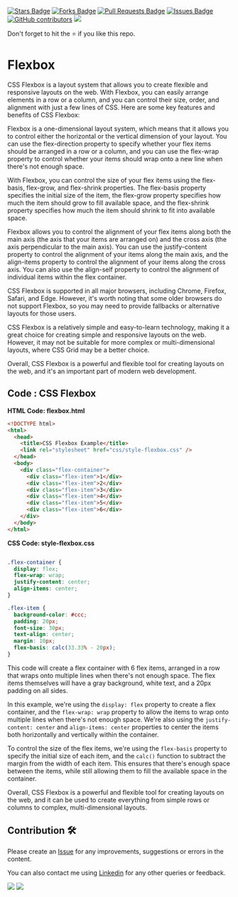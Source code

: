 <a href="https://github.com/drshahizan/learn-php/stargazers"><img src="https://img.shields.io/github/stars/drshahizan/learn-php" alt="Stars Badge"/></a>
<a href="https://github.com/drshahizan/learn-php/network/members"><img src="https://img.shields.io/github/forks/drshahizan/learn-php" alt="Forks Badge"/></a>
<a href="https://github.com/drshahizan/learn-php/pulls"><img src="https://img.shields.io/github/issues-pr/drshahizan/learn-php" alt="Pull Requests Badge"/></a>
<a href="https://github.com/drshahizan/learn-php/issues"><img src="https://img.shields.io/github/issues/drshahizan/learn-php" alt="Issues Badge"/></a>
<a href="https://github.com/drshahizan/learn-php/graphs/contributors"><img alt="GitHub contributors" src="https://img.shields.io/github/contributors/drshahizan/learn-php?color=2b9348"></a>
![](https://visitor-badge.glitch.me/badge?page_id=drshahizan/learn-php)

Don't forget to hit the :star: if you like this repo.

# Flexbox
CSS Flexbox is a layout system that allows you to create flexible and responsive layouts on the web. With Flexbox, you can easily arrange elements in a row or a column, and you can control their size, order, and alignment with just a few lines of CSS. Here are some key features and benefits of CSS Flexbox:

Flexbox is a one-dimensional layout system, which means that it allows you to control either the horizontal or the vertical dimension of your layout. You can use the flex-direction property to specify whether your flex items should be arranged in a row or a column, and you can use the flex-wrap property to control whether your items should wrap onto a new line when there's not enough space.

With Flexbox, you can control the size of your flex items using the flex-basis, flex-grow, and flex-shrink properties. The flex-basis property specifies the initial size of the item, the flex-grow property specifies how much the item should grow to fill available space, and the flex-shrink property specifies how much the item should shrink to fit into available space.

Flexbox allows you to control the alignment of your flex items along both the main axis (the axis that your items are arranged on) and the cross axis (the axis perpendicular to the main axis). You can use the justify-content property to control the alignment of your items along the main axis, and the align-items property to control the alignment of your items along the cross axis. You can also use the align-self property to control the alignment of individual items within the flex container.

CSS Flexbox is supported in all major browsers, including Chrome, Firefox, Safari, and Edge. However, it's worth noting that some older browsers do not support Flexbox, so you may need to provide fallbacks or alternative layouts for those users.

CSS Flexbox is a relatively simple and easy-to-learn technology, making it a great choice for creating simple and responsive layouts on the web. However, it may not be suitable for more complex or multi-dimensional layouts, where CSS Grid may be a better choice.

Overall, CSS Flexbox is a powerful and flexible tool for creating layouts on the web, and it's an important part of modern web development.

## Code : CSS Flexbox

**HTML Code: flexbox.html**

```html
<!DOCTYPE html>
<html>
  <head>
    <title>CSS Flexbox Example</title>
    <link rel="stylesheet" href="css/style-flexbox.css" />
  </head>
  <body>
    <div class="flex-container">
      <div class="flex-item">1</div>
      <div class="flex-item">2</div>
      <div class="flex-item">3</div>
      <div class="flex-item">4</div>
      <div class="flex-item">5</div>
      <div class="flex-item">6</div>
    </div>
  </body>
</html>

```

**CSS Code: style-flexbox.css**

```css

.flex-container {
  display: flex;
  flex-wrap: wrap;
  justify-content: center;
  align-items: center;
}

.flex-item {
  background-color: #ccc;
  padding: 20px;
  font-size: 30px;
  text-align: center;
  margin: 10px;
  flex-basis: calc(33.33% - 20px);
}
```

This code will create a flex container with 6 flex items, arranged in a row that wraps onto multiple lines when there's not enough space. The flex items themselves will have a gray background, white text, and a 20px padding on all sides.

In this example, we're using the `display: flex` property to create a flex container, and the `flex-wrap: wrap` property to allow the items to wrap onto multiple lines when there's not enough space. We're also using the `justify-content: center` and `align-items: center` properties to center the items both horizontally and vertically within the container.

To control the size of the flex items, we're using the `flex-basis` property to specify the initial size of each item, and the `calc()` function to subtract the margin from the width of each item. This ensures that there's enough space between the items, while still allowing them to fill the available space in the container.

Overall, CSS Flexbox is a powerful and flexible tool for creating layouts on the web, and it can be used to create everything from simple rows or columns to complex, multi-dimensional layouts.

## Contribution 🛠️
Please create an [Issue](https://github.com/drshahizan/learn-php/issues) for any improvements, suggestions or errors in the content.

You can also contact me using [Linkedin](https://www.linkedin.com/in/drshahizan/) for any other queries or feedback.

![](https://komarev.com/ghpvc/?username=drshahizan&label=Views&color=0e75b6&style=flat)
![](https://hit.yhype.me/github/profile?user_id=81284918)


